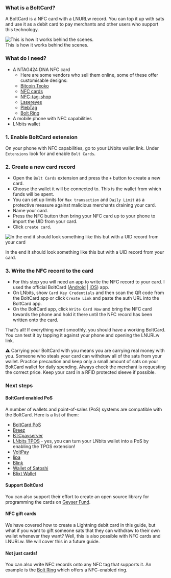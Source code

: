 ### What is a BoltCard?
A BoltCard is a NFC card with a LNURLw record. You can top it up with sats and use it as a debit card to pay merchants and other users who support this technology. 

![This is how it works behind the scenes. ](https://boltcard.org/img/Boltcard-flow.jpg)  
This is how it works behind the scenes. 

### What do I need?
- A NTAG424 DNA NFC card
	- Here are some vendors who sell them online, some of these offer customisable designs:
 	- [Bitcoin Txoko](https://shop.bitcointxoko.com/)
	- [NFC cards](https://nfc.cards/en/white-cards/46-nfc-card-ntag424-dna.html)
	- [NFC-tag-shop](https://www.nfc-tag-shop.de/en/NFC-Card-PVC-85-6-x-54-mm-NTAG-424-DNA-416-Byte-white/69079)
	- [Lasereyes](https://lasereyes.cards/buy-now/)
	- [PlebTag](https://plebtag.com/)
	- [Bolt Ring](https://bitcoin-ring.com/)
- A mobile phone with NFC capabilities
- LNbits wallet
### 1. Enable BoltCard extension
On your phone with NFC capabilities, go to your LNbits wallet link. Under `Extensions` look for and enable `Bolt Cards`. 
### 2. Create a new card record
- Open the `Bolt Cards` extension and press the `+` button to create a new card. 
- Choose the wallet it will be connected to. This is the wallet from which funds will be spent. 
- You can set up limits for `Max transaction` and `Daily Limit` as a protective measure against malicious merchants draining your card. 
- Name your card. 
- Press the NFC button then bring your NFC card up to your phone to import the UID from your card. 
- Click `create card`.

![In the end it should look something like this but with a UID record from your card](https://raw.githubusercontent.com/bitcointxoko/guides/main/images/boltcard/boltcard-config.png)

In the end it should look something like this but with a UID record from your card. 
### 3. Write the NFC record to the card
- For this step you will need an app to write the NFC record to your card. I used the official BoltCard ([Android](https://play.google.com/store/apps/details?id=com.lightningnfcapp) | [iOS](https://apps.apple.com/es/app/boltcard-nfc-programmer/id6450968873)) app. 
- On LNbits, show `Card Key Credentials` and then scan the QR code from the BoltCard app or click `Create Link` and paste the auth URL into the BoltCard app.
- On the BoltCard app, click `Write Card Now` and bring the NFC card towards the phone and hold it there until the NFC record has been written onto the card. 

That's all! If everything went smoothly, you should have a working BoltCard. You can test it by tapping it against your phone and opening the LNURLw link. 

⚠️ Carrying your BoltCard with you means you are carrying real money with you. Someone who steals your card can withdraw all of the sats from your wallet. Practice precaution and keep only a small amount of sats on your BoltCard wallet for daily spending. Always check the merchant is requesting the correct price. Keep your card in a RFID protected sleeve if possible. 
### Next steps
#### BoltCard enabled PoS
A number of wallets and point-of-sales (PoS) systems are compatible with the BoltCard. Here is a list of them: 
- [BoltCard PoS](https://github.com/boltcard/bolt-card-pos)
- [Breez](https://breez.technology/)
- [BTCpayserver](https://btcpayserver.org/)
- [LNbits TPOS](https://github.com/lnbits/tpos) - yes, you can turn your LNbits wallet into a PoS by enabling the TPOS extension!
- [VoltPay](https://voltpay.app/)
- [lipa](https://lipa.swiss/)
- [Blink](https://www.blink.sv/)
- [Wallet of Satoshi](https://www.walletofsatoshi.com/)
- [Blixt Wallet](https://blixtwallet.github.io/)

#### Support BoltCard
You can also support their effort to create an open source library for programming the cards on [Geyser Fund](https://geyser.fund/project/boltcard). 
#### NFC gift cards
We have covered how to create a Lightning debit card in this guide, but what if you want to gift someone sats that they can withdraw to their own wallet whenever they want? Well, this is also possible with NFC cards and LNURLw. We will cover this in a future guide. 
#### Not just cards!
You can also write NFC records onto any NFC tag that supports it. An example is the [Bolt Ring](https://bitcoin-ring.com/) which offers a NFC-enabled ring. 
